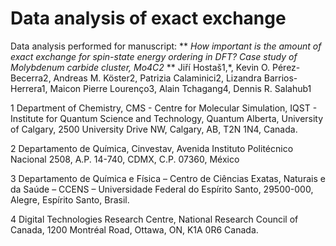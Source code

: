 # Data analysis of exact exchange
Data analysis performed for manuscript:
**
_How important is the amount of exact exchange for spin-state energy ordering in DFT?
Case study of Molybdenum carbide cluster, Mo4C2_
**
Jiří Hostaš1,*, Kevin O. Pérez-Becerra2, Andreas M. Köster2, Patrizia Calaminici2, Lizandra Barrios-Herrera1, Maicon Pierre Lourenço3, Alain Tchagang4, Dennis R. Salahub1

1 Department of Chemistry, CMS - Centre for Molecular Simulation, IQST - Institute for Quantum Science and Technology, Quantum Alberta, University of Calgary, 2500 University Drive NW, Calgary, AB, T2N 1N4, Canada.

2 Departamento de Química, Cinvestav, Avenida Instituto Politécnico Nacional 2508, A.P. 14-740, CDMX, C.P. 07360, México

3 Departamento de Química e Física – Centro de Ciências Exatas, Naturais e da Saúde – CCENS – Universidade Federal do Espírito Santo, 29500-000, Alegre, Espírito Santo, Brasil.

4 Digital Technologies Research Centre, National Research Council of Canada, 1200 Montréal Road, Ottawa, ON, K1A 0R6 Canada. 
